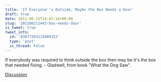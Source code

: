 ```yaml
---
title: 'If Everyone''s Outside, Maybe the Box Needs a Door'
draft: true
date: 2011-06-21T14:43:14+00:00
slug: '201106211443-box-needs-door'
is_tweet: true
tweet_info:
  id: '83077503119409152'
  type: 'post'
  is_thread: False
---
```




If everybody was required to think outside the box then may be it's the box that needed fixing. - Gladwell, from book "What the Dog Saw".

[Discussion](https://x.com/sytelus/status/83077503119409152)
